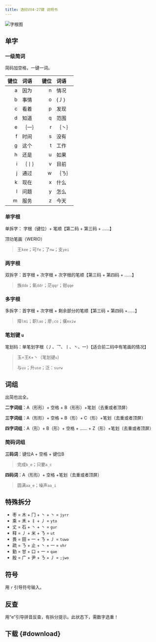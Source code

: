 ```yaml
---
title: 逸码VV4·27键 说明书
---
```

<script setup>
const urls = [
    [
        ["vv4/yima-vv4-rime-20220426.7z", "Rime 配置文件.7z"],
        [
            "vv4/yima-vv4-single-duoduo4.0-setup.exe.7z",
            "【纯单字】多多4.0安装包.exe.7z",
        ],
        ["vv4/yima-vv4-yong-phrase.7z", "【空格打词】小小配置文件夹.7z"],
        ["vv4/yima-vv4-yong-phrase-v1.2.exe.7z", "【空格打词】小小单文件版.exe.7z"],
    ],
    [
        ["vv4/yima-vv4-help-mindmap.pdf", "思维导图说明.pdf"],
        ["vv4/yima-vv4-kbd-8k.png", "8K字根图图片.png"],
        ["vv4/yima-vv4-kbd-8k.pdf", "字根图矢量文件.pdf"],
        ["vv4/yima-vv4-kbd-monochrome.pdf", "黑白的字根图矢量文件.pdf"],
    ],
    [
        ["vv4/yima-vv4-division.7z", "拆分表.7z"],
        ["vv4/yima-vv4-wanma-dazitong.7z", "万码打字通配置文件.7z"],
    ],
];
</script>


![字根图](/vv4/kbd.webp)

## 单字
### 一级简词
简码加空格，一键一词。

键位 | 词语 |键位 | 词语
---:|:--- |---:|:---
a | 因为 | n |情况
b | 事情 | o | {丿}
c | 看着 | p | 发现
d | 知道 | q | 范围
e | ｛一｝ | r | ｛丶｝
f | 时间 | s | 没有
g | 这个 | t | 工作
h | 还是 | u | 如果
i | ｛丨｝ | v | 目前
j | 通过 | w | ｛ㄋ｝
k | 现在 | x | 什么
l | 问题 | y | 怎么
m | 服务| z | 今天

### 单字根
单拆字： 字根（键位）+ 笔顺【第二码 + 第三码 + ……】

顶功笔画（WERIO）

> 王`kee`；可`fe`；了`nw`；支`yei`

### 两字根
双拆字：首字根 + 次字根 + 次字根的笔顺【第三码 + 第四码 + ……】

> 族`ddo`；氧`ddr`；茫`qqr`；钳`qqe`

### 多字根
多拆字：首字根 + 次字根 + 剩余部分的笔顺【第三码 + 第四码 +……】

> 障`lmi`；职`lao`；廖`;co`；癀`mxiw`

### 笔划键 `u`
笔划码：单笔划字根（丿、乛、丨、丶、一）【适合前二码中有笔画的情况】

> 玉=王`K`+丶（笔划键`u`）
>
> 与`uv`；升`use`；泛：`surw`

## 词组
出简也出全。

**二字词组**：A（形形）+ 空格 + B（形形）+笔划（去重或者顶屏）

**三字词组**：A（形形）+ 空格 + B（形）+ C（形）+笔划（去重或者顶屏）

**四字词组**：A（形）+ B（形）+ 空格 + …… + Z（形）+笔划（去重或者顶屏）

### 简码词组
**三码词**：键位A + 空格 + 键位B
> 完成`b_e`；只要`a_c`

**四码词**：A（形形）+ 空格 +笔划（去重或者顶屏）
> 圆满`aa_e`；噪声`aa_i`

## 特殊拆分

- 枣 = 木 + 冂 + 丶 + 丶 = `jyrr`
- 乘 = 禾 + 丬 + 丿 = `yto`
- 丈 = 石 + 丶 + 丶 = `gur`
- 释 = 丿 + 米 + ㄋ = `ut`
- 畏 = 田 + 一 + ㄋ + 丿 = `tuwo`
- 疏 = ㄋ + 止 + 丶 + 一 = `vhr`
- 勤 = 甘 + 口 + 一 = `qae`
- 殷 = 广 + 尹 + ㄋ + 丿 = `;jwo`

## 符号
用 `r` 引导符号输入。

## 反查
用“e”引导拼音反查，有拆分提示。此状态下，需数字选重！

## 下载 {#download}
<Download :urls />